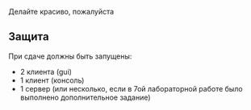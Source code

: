 Делайте красиво, пожалуйста


## Защита

При сдаче должны быть запущены:
- 2 клиента (gui)
- 1 клиент (консоль)
- 1 сервер (или несколько, если в 7ой лабораторной работе было выполнено дополнительное задание)
